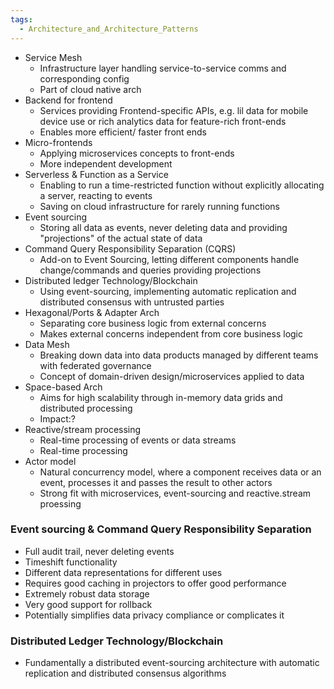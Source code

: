 ```yaml
---
tags:
  - Architecture_and_Architecture_Patterns
---
```

- Service Mesh
	- Infrastructure layer handling service-to-service comms and corresponding config
	- Part of cloud native arch
- Backend for frontend
	- Services providing Frontend-specific APIs, e.g. lil data for mobile device use or rich analytics data for feature-rich front-ends
	- Enables more efficient/ faster front ends
- Micro-frontends
	- Applying microservices concepts to front-ends
	- More independent development
- Serverless & Function as a Service
	- Enabling to run a time-restricted function without explicitly allocating a server, reacting to events
	- Saving on cloud infrastructure for rarely running functions
- Event sourcing
	- Storing all data as events, never deleting data and providing "projections" of the actual state of data
- Command Query Responsibility Separation (CQRS)
	- Add-on to Event Sourcing, letting different components handle change/commands and queries providing projections
- Distributed ledger Technology/Blockchain
	- Using event-sourcing, implementing automatic replication and distributed consensus with untrusted parties
- Hexagonal/Ports & Adapter Arch
	- Separating core business logic from external concerns
	- Makes external concerns independent from core business logic
- Data Mesh
	- Breaking down data into data products managed by different teams with federated governance
	- Concept of domain-driven design/microservices applied to data
- Space-based Arch
	- Aims for high scalability through in-memory data grids and distributed processing
	- Impact:?
- Reactive/stream processing
	- Real-time processing of events or data streams
	- Real-time processing
- Actor model
	- Natural concurrency model, where a component receives data or an event, processes it and passes the result to other actors
	- Strong fit with microservices, event-sourcing and reactive.stream proessing
### Event sourcing & Command Query Responsibility Separation
- Full audit trail, never deleting events
- Timeshift functionality
- Different data representations for different uses
- Requires good caching in projectors to offer good performance
- Extremely robust data storage
- Very good support for rollback
- Potentially simplifies data privacy compliance or complicates it

### Distributed Ledger Technology/Blockchain
- Fundamentally a distributed event-sourcing architecture with automatic replication and distributed consensus algorithms
